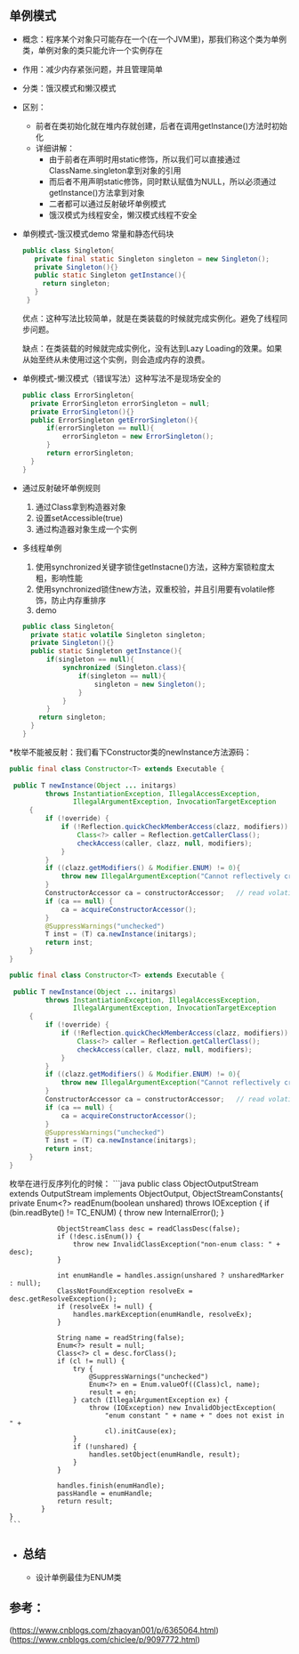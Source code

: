 ## 单例模式
* 概念：程序某个对象只可能存在一个(在一个JVM里)，那我们称这个类为单例类，单例对象的类只能允许一个实例存在
* 作用：减少内存紧张问题，并且管理简单
* 分类：饿汉模式和懒汉模式
* 区别：
    * 前者在类初始化就在堆内存就创建，后者在调用getInstance()方法时初始化
    * 详细讲解：
        * 由于前者在声明时用static修饰，所以我们可以直接通过ClassName.singleton拿到对象的引用
        * 而后者不用声明static修饰，同时默认赋值为NULL，所以必须通过getInstance()方法拿到对象
        * 二者都可以通过反射破坏单例模式
        * 饿汉模式为线程安全，懒汉模式线程不安全
* 单例模式-饿汉模式demo 常量和静态代码块
   ```java
   public class Singleton{
      private final static Singleton singleton = new Singleton();
      private Singleton(){}
      public static Singleton getInstance(){
        return singleton;
      }  
    }
    ```
    优点：这种写法比较简单，就是在类装载的时候就完成实例化。避免了线程同步问题。
    
    缺点：在类装载的时候就完成实例化，没有达到Lazy Loading的效果。如果从始至终从未使用过这个实例，则会造成内存的浪费。
* 单例模式-懒汉模式（错误写法）这种写法不是现场安全的
    ```java
    public class ErrorSingleton{
      private ErrorSingleton errorSingleton = null;
      private ErrorSingleton(){}
      public ErrorSingleton getErrorSingleton(){
          if(errorSingleton == null){
              errorSingleton = new ErrorSingleton();  
          }
          return errorSingleton;
      }
    }
    ```
* 通过反射破坏单例规则
    1. 通过Class拿到构造器对象
    2. 设置setAccessible(true)
    3. 通过构造器对象生成一个实例
* 多线程单例
    1. 使用synchronized关键字锁住getInstacne()方法，这种方案锁粒度太粗，影响性能
    2. 使用synchronized锁住new方法，双重校验，并且引用要有volatile修饰，防止内存重排序
    3. demo
    ```java
    public class Singleton{
      private static volatile Singleton singleton;
      private Singleton(){}
      public static Singleton getInstance(){
          if(singleton == null){
              synchronized (Singleton.class){
                  if(singleton == null){
                      singleton = new Singleton(); 
                  }  
              } 
          }  
        return singleton;
      }
    }
    ```
*枚举不能被反射：我们看下Constructor类的newInstance方法源码：
```java
public final class Constructor<T> extends Executable {
    
 public T newInstance(Object ... initargs)
         throws InstantiationException, IllegalAccessException,
                IllegalArgumentException, InvocationTargetException
     {
         if (!override) {
             if (!Reflection.quickCheckMemberAccess(clazz, modifiers)) {
                 Class<?> caller = Reflection.getCallerClass();
                 checkAccess(caller, clazz, null, modifiers);
             }
         }
         if ((clazz.getModifiers() & Modifier.ENUM) != 0){
             throw new IllegalArgumentException("Cannot reflectively create enum objects");
         }
         ConstructorAccessor ca = constructorAccessor;   // read volatile
         if (ca == null) {
             ca = acquireConstructorAccessor();
         }
         @SuppressWarnings("unchecked")
         T inst = (T) ca.newInstance(initargs);
         return inst;
     }   
}
```


```java
public final class Constructor<T> extends Executable {
    
 public T newInstance(Object ... initargs)
         throws InstantiationException, IllegalAccessException,
                IllegalArgumentException, InvocationTargetException
     {
         if (!override) {
             if (!Reflection.quickCheckMemberAccess(clazz, modifiers)) {
                 Class<?> caller = Reflection.getCallerClass();
                 checkAccess(caller, clazz, null, modifiers);
             }
         }
         if ((clazz.getModifiers() & Modifier.ENUM) != 0){
             throw new IllegalArgumentException("Cannot reflectively create enum objects");
         }
         ConstructorAccessor ca = constructorAccessor;   // read volatile
         if (ca == null) {
             ca = acquireConstructorAccessor();
         }
         @SuppressWarnings("unchecked")
         T inst = (T) ca.newInstance(initargs);
         return inst;
     }   
}
```

枚举在进行反序列化的时候：
    ```java
    public class ObjectOutputStream
        extends OutputStream implements ObjectOutput, ObjectStreamConstants{
        private Enum<?> readEnum(boolean unshared) throws IOException {
                if (bin.readByte() != TC_ENUM) {
                    throw new InternalError();
                }
        
                ObjectStreamClass desc = readClassDesc(false);
                if (!desc.isEnum()) {
                    throw new InvalidClassException("non-enum class: " + desc);
                }
        
                int enumHandle = handles.assign(unshared ? unsharedMarker : null);
                ClassNotFoundException resolveEx = desc.getResolveException();
                if (resolveEx != null) {
                    handles.markException(enumHandle, resolveEx);
                }
        
                String name = readString(false);
                Enum<?> result = null;
                Class<?> cl = desc.forClass();
                if (cl != null) {
                    try {
                        @SuppressWarnings("unchecked")
                        Enum<?> en = Enum.valueOf((Class)cl, name);
                        result = en;
                    } catch (IllegalArgumentException ex) {
                        throw (IOException) new InvalidObjectException(
                            "enum constant " + name + " does not exist in " +
                            cl).initCause(ex);
                    }
                    if (!unshared) {
                        handles.setObject(enumHandle, result);
                    }
                }
        
                handles.finish(enumHandle);
                passHandle = enumHandle;
                return result;
            }
    }
    ```

* 总结
   -
   * 设计单例最佳为ENUM类
   
## 参考：
(https://www.cnblogs.com/zhaoyan001/p/6365064.html)
(https://www.cnblogs.com/chiclee/p/9097772.html)
